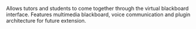 Allows tutors and students to come together through the virtual blackboard interface. Features multimedia blackboard, voice communication and plugin architecture for future extension.